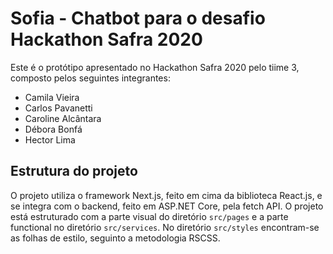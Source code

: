 # Sofia - Chatbot para o desafio Hackathon Safra 2020

Este é o protótipo apresentado no Hackathon Safra 2020 pelo tiime 3, composto pelos seguintes integrantes:

- Camila Vieira
- Carlos Pavanetti
- Caroline Alcântara
- Débora Bonfá
- Hector Lima

## Estrutura do projeto

O projeto utiliza o framework Next.js, feito em cima da biblioteca React.js,
e se integra com o backend, feito em ASP.NET Core, pela fetch API. O projeto
está estruturado com a parte visual do diretório `src/pages` e a parte functional
no diretório `src/services`. No diretório `src/styles` encontram-se as folhas de
estilo, seguinto a metodologia RSCSS.
